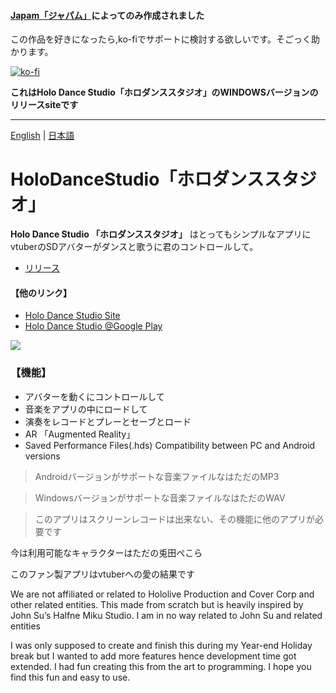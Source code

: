 #### **[Japam「ジャパム」](https://japamu.github.io/)によってのみ作成されました**

この作品を好きになったら,ko-fiでサポートに検討する欲しいです。そごっく助かります。

[![ko-fi](https://ko-fi.com/img/githubbutton_sm.svg)](https://ko-fi.com/K3K33NUQ4)



**これはHolo Dance Studio「ホロダンススタジオ」のWINDOWSバージョンのリリースsiteです**

---

[English](https://github.com/japamu/HoloDanceStudio) | [日本語](https://github.com/japamu/HoloDanceStudio/blob/main/README-jp.md)

# HoloDanceStudio「ホロダンススタジオ」
**Holo Dance Studio 「ホロダンススタジオ」** はとってもシンプルなアプリにvtuberのSDアバターがダンスと歌うに君のコントロールして。

- [リリース](http://bit.ly/winHDS)

#### 【他のリンク】
- [Holo Dance Studio Site](http://bit.ly/siteHDS)
- [Holo Dance Studio @Google Play](http://bit.ly/googleHDS)

![](https://japamu.github.io/res/feature.jpg)

### 【機能】
- アバターを動くにコントロールして
- 音楽をアプリの中にロードして
- 演奏をレコードとプレーとセーブとロード
- AR 「Augmented Reality」
- Saved Performance Files(.hds) Compatibility between PC and Android versions

> Androidバージョンがサポートな音楽ファイルなはただのMP3

> Windowsバージョンがサポートな音楽ファイルなはただのWAV

> このアプリはスクリーンレコードは出来ない、その機能に他のアプリが必要です


今は利用可能なキャラクターはただの兎田ぺこら

このファン製アプリはvtuberへの愛の結果です

We are not affiliated or related to Hololive Production and Cover Corp and other related entities.
This made from scratch but is heavily inspired by John Su’s Halfne Miku Studio. I am in no way related to John Su and related entities

I was only supposed to create and finish this during my Year-end Holiday break but I wanted to add more features hence development time got extended. I had fun creating this from the art to programming. I hope you find this fun and easy to use.
